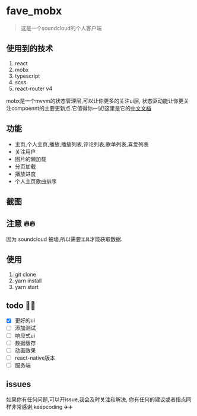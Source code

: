 # fave_mobx

> 这是一个soundcloud的个人客户端 
## 使用到的技术
1. react
2. mobx 
3. typescript
4. scss
5. react-router v4

mobx是一个mvvm的状态管理层,可以让你更多的关注ui层,
状态驱动能让你更关注compoennt的主要更新点.它值得你一试!这里是它的[中文文档](http://cn.mobx.js.org/)

## 功能
 - 主页,个人主页,播放,播放列表,评论列表,歌单列表,喜爱列表
 - 关注用户
 - 图片的懒加载
 - 分页加载
 - 播放进度
 - 个人主页歌曲排序


## 截图


## 注意 🔥🔥
因为 soundcloud 被墙,所以需要`工具`才能获取数据.


## 使用
1. git clone
2. yarn install
3. yarn start


## todo 📇📇
- [x] 更好的ui
- [ ] 添加测试
- [ ] 响应式ui
- [ ] 数据缓存
- [ ] 动画效果
- [ ] react-native版本
- [ ] 服务端

## issues

如果你有任何问题,可以开issue,我会及时关注和解决,
你有任何的建议或者指点同样非常感谢,keepcoding  ✈️✈️

